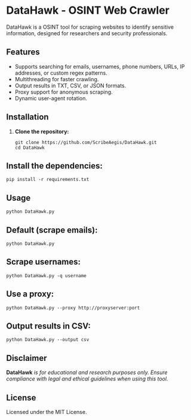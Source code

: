 # DataHawk - OSINT Web Crawler

DataHawk is a OSINT tool for scraping websites to identify sensitive information, designed for researchers and security professionals.

## Features
- Supports searching for emails, usernames, phone numbers, URLs, IP addresses, or custom regex patterns.
- Multithreading for faster crawling.
- Output results in TXT, CSV, or JSON formats.
- Proxy support for anonymous scraping.
- Dynamic user-agent rotation.
## Installation
1. **Clone the repository:**
   ```
   git clone https://github.com/ScribeAegis/DataHawk.git
   cd DataHawk
   ```
## Install the dependencies:
```
pip install -r requirements.txt
```
## Usage
```
python DataHawk.py
```
## Default (scrape emails):
```
python DataHawk.py
```
## Scrape usernames:
```
python DataHawk.py -q username
```
## Use a proxy:
```
python DataHawk.py --proxy http://proxyserver:port
```
## Output results in CSV:
```
python DataHawk.py --output csv
```
## Disclaimer

**DataHawk** *is for educational and research purposes only. Ensure compliance with legal and ethical guidelines when using this tool.*

## License
Licensed under the MIT License.
